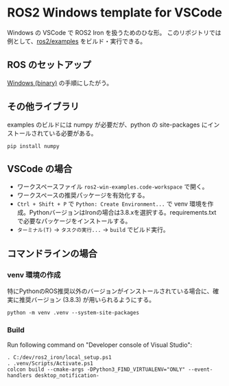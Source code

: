 # ROS2 Windows template for VSCode

Windows の VSCode で ROS2 Iron を扱うためのひな形。
このリポジトリでは例として、[ros2/examples](https://github.com/ros2/examples/tree/iron) をビルド・実行できる。


## ROS のセットアップ

[Windows (binary)](https://docs.ros.org/en/iron/Installation/Windows-Install-Binary.html) の手順にしたがう。


## その他ライブラリ

examples のビルドには numpy が必要だが、python の site-packages にインストールされている必要がある。

```
pip install numpy
```

## VSCode の場合

- ワークスペースファイル `ros2-win-examples.code-workspace` で開く。
- ワークスペースの推奨パッケージを有効化する。
- `Ctrl + Shift + P` で `Python: Create Environment...` で venv 環境を作成。PythonバージョンはIronの場合は3.8.xを選択する。requirements.txt で必要なパッケージをインストールする。
- `ターミナル(T)` -> `タスクの実行...` -> `build` でビルド実行。

## コマンドラインの場合

### venv 環境の作成

特にPythonのROS推奨以外のバージョンがインストールされている場合に、確実に推奨バージョン (3.8.3) が用いられるようにする。

```
python -m venv .venv --system-site-packages
```

### Build

Run following command on "Developer console of Visual Studio":

```
. C:/dev/ros2_iron/local_setup.ps1
. .venv/Scripts/Activate.ps1
colcon build --cmake-args -DPython3_FIND_VIRTUALENV="ONLY" --event-handlers desktop_notification-
```
